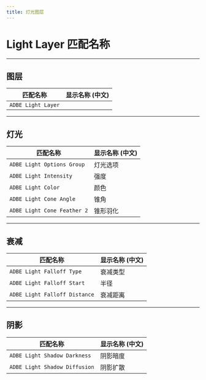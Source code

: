 ```yaml
---
title: 灯光图层
---
```

# Light Layer 匹配名称

---

## 图层

| 匹配名称             | 显示名称 (中文) |
| -------------------- | --------------- |
| `ADBE Light Layer` |                 |

---

## 灯光

| 匹配名称                      | 显示名称 (中文) |
| ----------------------------- | --------------- |
| `ADBE Light Options Group`  | 灯光选项        |
| `ADBE Light Intensity`      | 强度            |
| `ADBE Light Color`          | 颜色            |
| `ADBE Light Cone Angle`     | 锥角            |
| `ADBE Light Cone Feather 2` | 锥形羽化        |

---

## 衰减

| 匹配名称                        | 显示名称 (中文) |
| ------------------------------- | --------------- |
| `ADBE Light Falloff Type`     | 衰减类型        |
| `ADBE Light Falloff Start`    | 半径            |
| `ADBE Light Falloff Distance` | 衰减距离        |

---

## 阴影

| 匹配名称                        | 显示名称 (中文) |
| ------------------------------- | --------------- |
| `ADBE Light Shadow Darkness`  | 阴影暗度        |
| `ADBE Light Shadow Diffusion` | 阴影扩散        |
